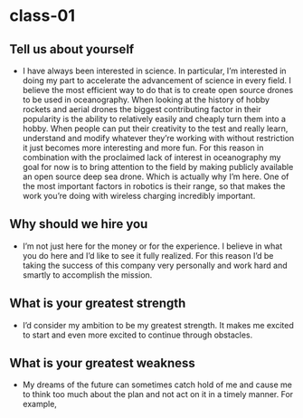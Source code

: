 # class-01
## Tell us about yourself
- I have always been interested in science. In particular, I’m interested in doing my part to accelerate the advancement of science in every field. I believe the most efficient way to do that is to create open source drones to be used in oceanography. When looking at the history of hobby rockets and aerial drones the biggest contributing factor in their popularity is the ability to relatively easily and cheaply turn them into a hobby. When people can put their creativity to the test and really learn, understand and modify whatever they’re working with without restriction it just becomes more interesting and more fun. For this reason in combination with the proclaimed lack of interest in oceanography my goal for now is to bring attention to the field by making publicly available an open source deep sea drone. Which is actually why I’m here. One of the most important factors in robotics is their range, so that makes the work you’re doing with wireless charging incredibly important.
## Why should we hire you
- I’m not just here for the money or for the experience. I believe in what you do here and I’d like to see it fully realized. For this reason I’d be taking the success of this company very personally and work hard and smartly to accomplish the mission.
## What is your greatest strength
- I’d consider my ambition to be my greatest strength. It makes me excited to start and even more excited to continue through obstacles.
## What is your greatest weakness
- My dreams of the future can sometimes catch hold of me and cause me to think too much about the plan and not act on it in a timely manner. For example, 